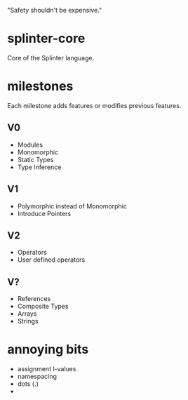 "Safety shouldn't be expensive."

splinter-core
=============

Core of the Splinter language.

milestones
==========

Each milestone adds features or modifies previous features.

V0
--

* Modules
* Monomorphic
* Static Types
* Type Inference

V1
--

* Polymorphic instead of Monomorphic
* Introduce Pointers

V2
--

* Operators
* User defined operators

V?
--

* References
* Composite Types
* Arrays
* Strings

annoying bits
=============

* assignment l-values
* namespacing
* dots (.)
* 
